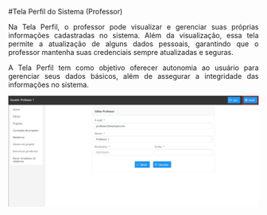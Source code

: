 #Tela Perfil do Sistema (Professor)

<p align="justify">
Na Tela Perfil, o professor pode visualizar e gerenciar suas próprias informações cadastradas no sistema. Além da visualização, essa tela permite a atualização de alguns dados pessoais, garantindo que o professor mantenha suas credenciais sempre atualizadas e seguras.
</p>

<p align="justify">
A Tela Perfil tem como objetivo oferecer autonomia ao usuário para gerenciar seus dados básicos, além de assegurar a integridade das informações no sistema.
</p>

<p align="center">
  <img src="/professor/imagens_prof/tela_perfil_prof.jpg" alt="Tela Perfil do Sistema (Professor)" width="800">
</p>